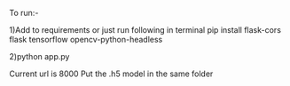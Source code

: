 To run:-

1)Add to requirements or just run following in terminal
pip install flask-cors flask tensorflow opencv-python-headless

2)python app.py

Current url is 8000
Put the .h5 model in the same folder